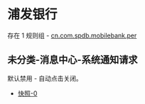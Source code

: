 # 浦发银行

存在 1 规则组 - [cn.com.spdb.mobilebank.per](/src/apps/cn.com.spdb.mobilebank.per.ts)

## 未分类-消息中心-系统通知请求

默认禁用 - 自动点击关闭。

- [快照-0](https://i.gkd.li/i/13458535)
